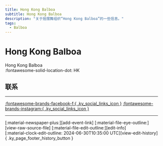 ```yaml
---
title: Hong Kong Balboa
subtitle: Hong Kong Balboa
description: "关于摇摆舞组织“Hong Kong Balboa”的一些信息。"
tags:
  - Balboa
---
```


# Hong Kong Balboa

Hong Kong Balboa  
:fontawesome-solid-location-dot: HK  


## 联系


---

 [:fontawesome-brands-facebook-f:{ .ky_social_links_icon }](https://www.facebook.com/groups/356823061817248) [:fontawesome-brands-instagram:{ .ky_social_links_icon }](https://instagram.com/hongkongbalboa)

---

<div class="ky_page_footer" markdown>
<div class="ky_page_footer_trailing" markdown="span">
[:material-newspaper-plus:][add-event-link]
[:material-file-eye-outline:][view-raw-source-file]
[:material-file-edit-outline:][edit-info]
</div>
<div class="ky_page_footer_leading" markdown="span">
[:material-clock-edit-outline: 2024-06-30T10:35:00 UTC][view-edit-history]{ .ky_page_footer_history_button }
</div>
</div>

[add-event-link]: https://github.com/swingdance/events/issues/new?assignees=&labels=add+event&projects=&template=02-add_entity.yml&title=Add%20Event%3A%20zh_HK%20%E2%80%A2%20%3CName%3E&region=zh_HK&province=HK&city=HK&org_id=hong-kong-balboa "添加活动"
[view-raw-source-file]: https://github.com/swingdance/orgs/blob/main/zh_HK/hong-kong-balboa.json "查看原始源文件"
[edit-info]: https://github.com/swingdance/orgs/issues/new?assignees=&labels=update+org&projects=&template=03-update_entity.yml&title=Update%20Org%3A%20zh_HK%20%E2%80%A2%20Hong%20Kong%20Balboa&region=zh_HK&id=hong-kong-balboa&name=Hong%20Kong%20Balboa "编辑信息"

[view-edit-history]: https://github.com/swingdance/orgs/commits/main/zh_HK/hong-kong-balboa.json "查看编辑历史"
